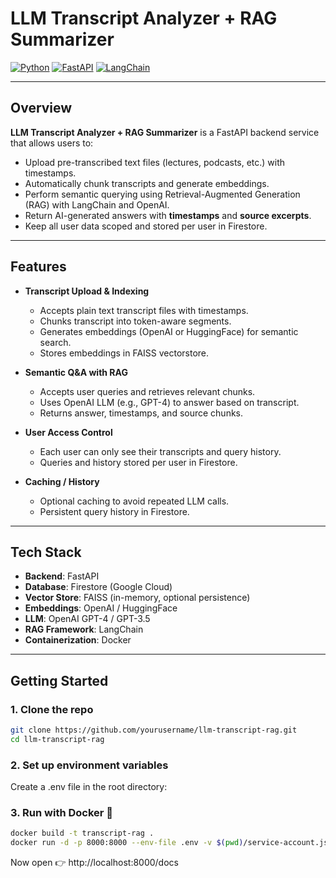 # LLM Transcript Analyzer + RAG Summarizer

[![Python](https://img.shields.io/badge/python-3.10-blue)](https://www.python.org/)
[![FastAPI](https://img.shields.io/badge/FastAPI-v0.110-green)](https://fastapi.tiangolo.com/)
[![LangChain](https://img.shields.io/badge/LangChain-v1.0-orange)](https://www.langchain.com/)

---

## Overview

**LLM Transcript Analyzer + RAG Summarizer** is a FastAPI backend service that allows users to:

- Upload pre-transcribed text files (lectures, podcasts, etc.) with timestamps.
- Automatically chunk transcripts and generate embeddings.
- Perform semantic querying using Retrieval-Augmented Generation (RAG) with LangChain and OpenAI.
- Return AI-generated answers with **timestamps** and **source excerpts**.
- Keep all user data scoped and stored per user in Firestore.

---

## Features

- **Transcript Upload & Indexing**  
  - Accepts plain text transcript files with timestamps.
  - Chunks transcript into token-aware segments.
  - Generates embeddings (OpenAI or HuggingFace) for semantic search.
  - Stores embeddings in FAISS vectorstore.

- **Semantic Q&A with RAG**  
  - Accepts user queries and retrieves relevant chunks.
  - Uses OpenAI LLM (e.g., GPT-4) to answer based on transcript.
  - Returns answer, timestamps, and source chunks.

- **User Access Control**  
  - Each user can only see their transcripts and query history.
  - Queries and history stored per user in Firestore.

- **Caching / History**  
  - Optional caching to avoid repeated LLM calls.
  - Persistent query history in Firestore.

---

## Tech Stack

- **Backend**: FastAPI  
- **Database**: Firestore (Google Cloud)  
- **Vector Store**: FAISS (in-memory, optional persistence)  
- **Embeddings**: OpenAI / HuggingFace  
- **LLM**: OpenAI GPT-4 / GPT-3.5  
- **RAG Framework**: LangChain  
- **Containerization**: Docker  

---

## Getting Started

### 1. Clone the repo

```bash
git clone https://github.com/yourusername/llm-transcript-rag.git
cd llm-transcript-rag 
```
### 2. Set up environment variables
Create a .env file in the root directory:
### 3. Run with Docker 🐳

```bash
docker build -t transcript-rag .
docker run -d -p 8000:8000 --env-file .env -v $(pwd)/service-account.json:/app/service-account.json transcript-rag
```
Now open 👉 http://localhost:8000/docs
